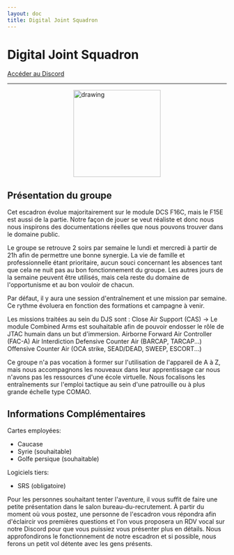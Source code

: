 ```yaml
---
layout: doc
title: Digital Joint Squadron
---
```


# Digital Joint Squadron

[Accéder au Discord](https://discord.gg/3gqYeWETzm)

---
<img src="https://forum.dcs.world/uploads/monthly_2024_08/Logo11.png.fada270b393c4d2647f853e0dc3ff583.png" alt="drawing" width="200" style="display: block; margin-left: auto; margin-right: auto;"/>

## Présentation du groupe
Cet escadron évolue majoritairement sur le module DCS F16C, mais le F15E est aussi de la partie. Notre façon de jouer se veut réaliste et donc nous nous inspirons des documentations réelles que nous pouvons trouver dans le domaine public.

Le groupe se retrouve 2 soirs par semaine le lundi et mercredi à partir de 21h afin de permettre une bonne synergie. La vie de famille et professionnelle étant prioritaire, aucun souci concernant les absences tant que cela ne nuit pas au bon fonctionnement du groupe. Les autres jours de la semaine peuvent être utilisés, mais cela reste du domaine de l'opportunisme et au bon vouloir de chacun.

Par défaut, il y aura une session d'entraînement et une mission par semaine. Ce rythme évoluera en fonction des formations et campagne à venir. 


Les missions traitées au sein du DJS sont :
Close Air Support (CAS) -> Le module Combined Arms est souhaitable afin de pouvoir endosser le rôle de JTAC humain dans un but d'immersion.
Airborne Forward Air Controller (FAC-A)
Air Interdiction
Defensive Counter Air (BARCAP, TARCAP...)
Offensive Counter Air (OCA strike, SEAD/DEAD, SWEEP, ESCORT...)


Ce groupe n'a pas vocation à former sur l'utilisation de l'appareil de A à Z, mais nous accompagnons les nouveaux dans leur apprentissage car nous n'avons pas les ressources d'une école virtuelle. Nous focalisons les entraînements sur l'emploi tactique au sein d'une patrouille ou à plus grande échelle type COMAO.

## Informations Complémentaires
Cartes employées:
- Caucase
- Syrie (souhaitable)
- Golfe persique (souhaitable)

Logiciels tiers:
- SRS (obligatoire)

Pour les personnes souhaitant tenter l'aventure, il vous suffit de faire une petite présentation dans le salon ⁠⁠bureau-du-recrutement. À partir du moment où vous postez, une personne de l'escadron vous répondra afin d'éclaircir vos premières questions et l'on vous proposera un RDV vocal sur notre Discord pour que vous puissiez vous présenter plus en détails. Nous approfondirons le fonctionnement de notre escadron et si possible, nous ferons un petit vol détente avec les gens présents.
